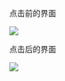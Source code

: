 点击前的界面

![](https://i.loli.net/2018/04/02/5ac18607036a8.jpg)

点击后的界面

![](https://i.loli.net/2018/04/09/5acab1d52a562.png)